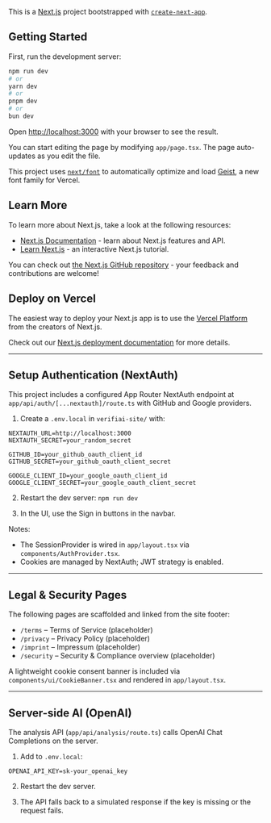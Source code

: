 This is a [Next.js](https://nextjs.org) project bootstrapped with [`create-next-app`](https://nextjs.org/docs/app/api-reference/cli/create-next-app).

## Getting Started

First, run the development server:

```bash
npm run dev
# or
yarn dev
# or
pnpm dev
# or
bun dev
```

Open [http://localhost:3000](http://localhost:3000) with your browser to see the result.

You can start editing the page by modifying `app/page.tsx`. The page auto-updates as you edit the file.

This project uses [`next/font`](https://nextjs.org/docs/app/building-your-application/optimizing/fonts) to automatically optimize and load [Geist](https://vercel.com/font), a new font family for Vercel.

## Learn More

To learn more about Next.js, take a look at the following resources:

- [Next.js Documentation](https://nextjs.org/docs) - learn about Next.js features and API.
- [Learn Next.js](https://nextjs.org/learn) - an interactive Next.js tutorial.

You can check out [the Next.js GitHub repository](https://github.com/vercel/next.js) - your feedback and contributions are welcome!

## Deploy on Vercel

The easiest way to deploy your Next.js app is to use the [Vercel Platform](https://vercel.com/new?utm_medium=default-template&filter=next.js&utm_source=create-next-app&utm_campaign=create-next-app-readme) from the creators of Next.js.

Check out our [Next.js deployment documentation](https://nextjs.org/docs/app/building-your-application/deploying) for more details.

---

## Setup Authentication (NextAuth)

This project includes a configured App Router NextAuth endpoint at `app/api/auth/[...nextauth]/route.ts` with GitHub and Google providers.

1. Create a `.env.local` in `verifiai-site/` with:

```
NEXTAUTH_URL=http://localhost:3000
NEXTAUTH_SECRET=your_random_secret

GITHUB_ID=your_github_oauth_client_id
GITHUB_SECRET=your_github_oauth_client_secret

GOOGLE_CLIENT_ID=your_google_oauth_client_id
GOOGLE_CLIENT_SECRET=your_google_oauth_client_secret
```

2. Restart the dev server: `npm run dev`

3. In the UI, use the Sign in buttons in the navbar.

Notes:
- The SessionProvider is wired in `app/layout.tsx` via `components/AuthProvider.tsx`.
- Cookies are managed by NextAuth; JWT strategy is enabled.

---

## Legal & Security Pages

The following pages are scaffolded and linked from the site footer:

- `/terms` – Terms of Service (placeholder)
- `/privacy` – Privacy Policy (placeholder)
- `/imprint` – Impressum (placeholder)
- `/security` – Security & Compliance overview (placeholder)

A lightweight cookie consent banner is included via `components/ui/CookieBanner.tsx` and rendered in `app/layout.tsx`.

---

## Server-side AI (OpenAI)

The analysis API (`app/api/analysis/route.ts`) calls OpenAI Chat Completions on the server.

1. Add to `.env.local`:

```
OPENAI_API_KEY=sk-your_openai_key
```

2. Restart the dev server.

3. The API falls back to a simulated response if the key is missing or the request fails.


